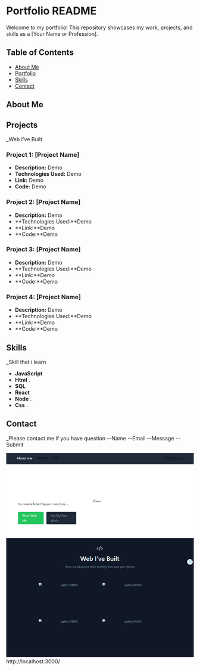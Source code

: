 # Portfolio README

Welcome to my portfolio! This repository showcases my work, projects, and skills as a [Your Name or Profession].

## Table of Contents

- [About Me](#about-me)
- [Portfolio](#projects)
- [Skills](#skills)
- [Contact](#contact)

## About Me



## Projects
_Web I've Built

### Project 1: [Project Name]

- **Description:** Demo
- **Technologies Used:** Demo
- **Link:** Demo
- **Code:** Demo



### Project 2: [Project Name]

- **Description:** Demo
- **Technologies Used:**Demo
- **Link:**Demo
- **Code:**Demo

### Project 3: [Project Name]

- **Description:** Demo
- **Technologies Used:**Demo
- **Link:**Demo
- **Code:**Demo

### Project 4: [Project Name]

- **Description:** Demo
- **Technologies Used:**Demo
- **Link:**Demo
- **Code:**Demo

## Skills
_Skill that i learn
- **JavaScript** 
- **Html** .
- **SQL** 
- **React**
- **Node** .
- **Css** .

## Contact
_Please contact me if you have question
--Name
--Email
--Message
--Submit

![Alt text](image.png)
http://localhost:3000/
